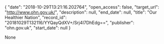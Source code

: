 {
  "date": "2018-10-29T13:21:16.202764", 
  "open_access": false, 
  "target_url": "http://www.ohn.gov.uk/", 
  "description": null, 
  "end_date": null, 
  "title": "Our Healthier Nation", 
  "record_id": "20181029T132116/YYQayQdXV+/Srj4I7DhEdg==", 
  "publisher": "ohn.gov.uk", 
  "start_date": null
}

None